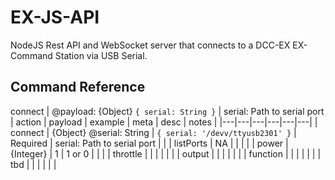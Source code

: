 # EX-JS-API
NodeJS Rest API and WebSocket server that connects to a DCC-EX EX-Command Station via USB Serial.


## Command Reference

connect | @payload: {Object} `{ serial: String }` | serial: Path to serial port
| action  | payload | example | meta  | desc  | notes  |
|---|---|---|---|---|---|
| connect  | {Object} @serial: String  | `{ serial: '/devv/ttyusb2301' }`  | Required  | serial: Path to serial port  |   |
| listPorts  | NA  |   |   |   |
| power  | {Integer}  | 1  | 1 or 0 |   |   |
| throttle  |   |   |   | |   |
| output  |   |   |   |  |  |
| function  |   |   |   |   | |
| tbd  |   |   |   | |   |